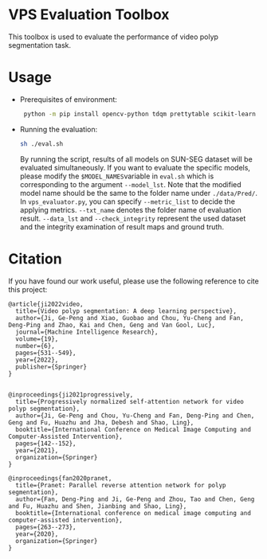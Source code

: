 # VPS Evaluation Toolbox

This toolbox is used to evaluate the performance of video polyp segmentation task.

# Usage

- Prerequisites of environment:

    ```bash
     python -m pip install opencv-python tdqm prettytable scikit-learn
  ```

- Running the evaluation:

    ```bash
    sh ./eval.sh
  ```
    By running the script, results of all models on SUN-SEG dataset will be evaluated simultaneously. If you want to evaluate the specific models, please modify the `$MODEL_NAMES`variable in `eval.sh` which is corresponding to the argument `--model_lst`. Note that the modified model name should be the same to the folder name under `./data/Pred/`.
    In `vps_evaluator.py`, you can specify `--metric_list` to decide the applying metrics. `--txt_name` denotes the folder name of evaluation result. `--data_lst` and `--check_integrity` represent the used dataset and the integrity examination of result maps and ground truth. 
    

# Citation

If you have found our work useful, please use the following reference to cite this project:

    @article{ji2022video,
      title={Video polyp segmentation: A deep learning perspective},
      author={Ji, Ge-Peng and Xiao, Guobao and Chou, Yu-Cheng and Fan, Deng-Ping and Zhao, Kai and Chen, Geng and Van Gool, Luc},
      journal={Machine Intelligence Research},
      volume={19},
      number={6},
      pages={531--549},
      year={2022},
      publisher={Springer}
    }


    @inproceedings{ji2021progressively,
      title={Progressively normalized self-attention network for video polyp segmentation},
      author={Ji, Ge-Peng and Chou, Yu-Cheng and Fan, Deng-Ping and Chen, Geng and Fu, Huazhu and Jha, Debesh and Shao, Ling},
      booktitle={International Conference on Medical Image Computing and Computer-Assisted Intervention},
      pages={142--152},
      year={2021},
      organization={Springer}
    }

    @inproceedings{fan2020pranet,
      title={Pranet: Parallel reverse attention network for polyp segmentation},
      author={Fan, Deng-Ping and Ji, Ge-Peng and Zhou, Tao and Chen, Geng and Fu, Huazhu and Shen, Jianbing and Shao, Ling},
      booktitle={International conference on medical image computing and computer-assisted intervention},
      pages={263--273},
      year={2020},
      organization={Springer}
    }
